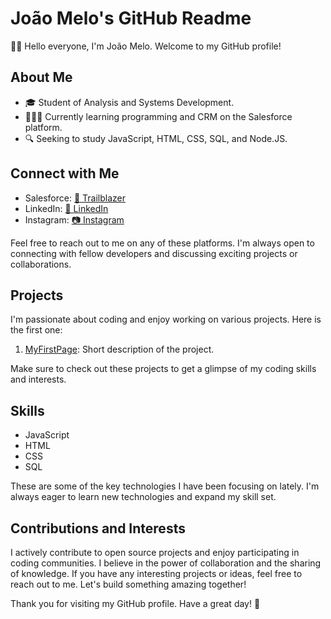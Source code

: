 # João Melo's GitHub Readme

🖐🏾 Hello everyone, I'm João Melo. Welcome to my GitHub profile!

## About Me

- 🎓 Student of Analysis and Systems Development.
- 👩🏾‍💻 Currently learning programming and CRM on the Salesforce platform.
- 🔍 Seeking to study JavaScript, HTML, CSS, SQL, and Node.JS.

## Connect with Me

- Salesforce: [🌟 Trailblazer](https://trailblazer.me/id/jmelo66)
- LinkedIn: [💼 LinkedIn](https://www.linkedin.com/in/jo%C3%A3o-melo-ab137b263/)
- Instagram: [📷 Instagram](https://www.instagram.com/johnnyssauro/)

Feel free to reach out to me on any of these platforms. I'm always open to connecting with fellow developers and discussing exciting projects or collaborations.

## Projects

I'm passionate about coding and enjoy working on various projects. Here is the first one:

1. [MyFirstPage](https://github.com/johnnyssauro/.vscode): Short description of the project.

Make sure to check out these projects to get a glimpse of my coding skills and interests.

## Skills

- JavaScript
- HTML
- CSS
- SQL

These are some of the key technologies I have been focusing on lately. I'm always eager to learn new technologies and expand my skill set.

## Contributions and Interests

I actively contribute to open source projects and enjoy participating in coding communities. I believe in the power of collaboration and the sharing of knowledge. If you have any interesting projects or ideas, feel free to reach out to me. Let's build something amazing together!

Thank you for visiting my GitHub profile. Have a great day! 🌟
